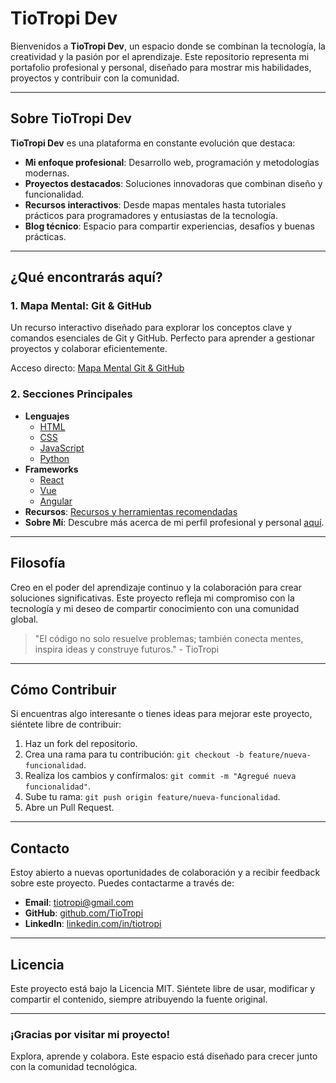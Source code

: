 # TioTropi Dev

Bienvenidos a **TioTropi Dev**, un espacio donde se combinan la tecnología, la creatividad y la pasión por el aprendizaje. Este repositorio representa mi portafolio profesional y personal, diseñado para mostrar mis habilidades, proyectos y contribuir con la comunidad.

---

## Sobre TioTropi Dev
**TioTropi Dev** es una plataforma en constante evolución que destaca:

- **Mi enfoque profesional**: Desarrollo web, programación y metodologías modernas.
- **Proyectos destacados**: Soluciones innovadoras que combinan diseño y funcionalidad.
- **Recursos interactivos**: Desde mapas mentales hasta tutoriales prácticos para programadores y entusiastas de la tecnología.
- **Blog técnico**: Espacio para compartir experiencias, desafíos y buenas prácticas.

---

## ¿Qué encontrarás aquí?

### 1. **Mapa Mental: Git & GitHub**
Un recurso interactivo diseñado para explorar los conceptos clave y comandos esenciales de Git y GitHub. Perfecto para aprender a gestionar proyectos y colaborar eficientemente.

Acceso directo: [Mapa Mental Git & GitHub](mapa-mental.html)

### 2. **Secciones Principales**
- **Lenguajes**
  - [HTML](lenguajes/html.html)
  - [CSS](lenguajes/css.html)
  - [JavaScript](lenguajes/javascript.html)
  - [Python](lenguajes/python.html)
- **Frameworks**
  - [React](frameworks/react.html)
  - [Vue](frameworks/vue.html)
  - [Angular](frameworks/angular.html)
- **Recursos**: [Recursos y herramientas recomendadas](recursos.html)
- **Sobre Mí**: Descubre más acerca de mi perfil profesional y personal [aquí](sobre_mi.html).

---

## Filosofía
Creo en el poder del aprendizaje continuo y la colaboración para crear soluciones significativas. Este proyecto refleja mi compromiso con la tecnología y mi deseo de compartir conocimiento con una comunidad global.

> "El código no solo resuelve problemas; también conecta mentes, inspira ideas y construye futuros." - TioTropi

---

## Cómo Contribuir
Si encuentras algo interesante o tienes ideas para mejorar este proyecto, siéntete libre de contribuir:

1. Haz un fork del repositorio.
2. Crea una rama para tu contribución: `git checkout -b feature/nueva-funcionalidad`.
3. Realiza los cambios y confírmalos: `git commit -m "Agregué nueva funcionalidad"`.
4. Sube tu rama: `git push origin feature/nueva-funcionalidad`.
5. Abre un Pull Request.

---

## Contacto
Estoy abierto a nuevas oportunidades de colaboración y a recibir feedback sobre este proyecto. Puedes contactarme a través de:

- **Email**: [tiotropi@gmail.com](mailto:tiotropi@gmail.com)
- **GitHub**: [github.com/TioTropi](https://github.com/TioTropi)
- **LinkedIn**: [linkedin.com/in/tiotropi](https://linkedin.com/in/tiotropi)

---

## Licencia
Este proyecto está bajo la Licencia MIT. Siéntete libre de usar, modificar y compartir el contenido, siempre atribuyendo la fuente original.

---

### ¡Gracias por visitar mi proyecto!
Explora, aprende y colabora. Este espacio está diseñado para crecer junto con la comunidad tecnológica.

